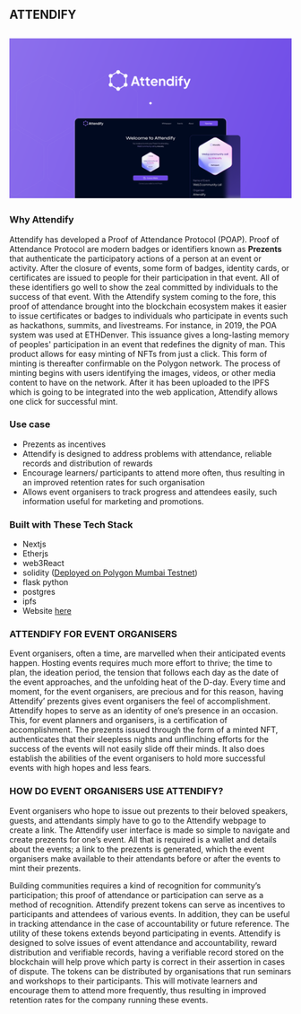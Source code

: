 
## ATTENDIFY
<!-- <img="attendify" alt="Attendify" src="https://drive.google.com/file/d/1ETMfzD7HK33Wi5Ih2XQ4AiTc7CBo2U-h/view?usp=share_link"> -->

![attendify](https://github.com/attendify-poap/prezent-frontend/blob/main/Frame%2010451.png "img")
--------------
### Why Attendify

Attendify has developed a Proof of Attendance Protocol (POAP).
Proof of Attendance Protocol are modern badges or identifiers known as **Prezents** that authenticate the participatory actions of a person at an event or activity. After the closure of events, some form of badges, identity cards, or certificates are issued to people for their participation in that event. All of these identifiers go well to show the zeal committed by individuals to the success of that event.
With the Attendify system coming to the fore, this proof of attendance brought into the blockchain ecosystem makes it easier to issue certificates or badges to individuals who participate in events such as hackathons, summits, and livestreams. For instance, in 2019, the POA system was used at ETHDenver. This issuance gives a long-lasting memory of peoples' participation in an event that redefines the dignity of man.
This product allows for easy minting of NFTs from just a click. This form of minting is thereafter confirmable on the Polygon network. The process of minting begins with users identifying the images, videos, or other media content to have on the network. After it has been uploaded to the IPFS which is going to be integrated into the web application, Attendify allows one click for successful mint.


### Use case
- Prezents as incentives
- Attendify is designed to address problems with attendance, reliable records and distribution of rewards
- Encourage learners/ participants to attend more often, thus resulting in an improved retention rates for such organisation
- Allows event organisers to track progress and attendees easily, such information useful for marketing and promotions.

### Built with These Tech Stack
- Nextjs
- Etherjs
- web3React
- solidity ([Deployed on Polygon Mumbai Testnet](https://mumbai.polygonscan.com/address/0x6e2E47B107701C9BCdCa003f8B7e70A75BCF385e#code)) 
- flask python 
- postgres
- ipfs
- Website [here](https://main--rad-malasada-8928b1.netlify.app/)

### ATTENDIFY FOR EVENT ORGANISERS
Event organisers, often a time, are marvelled when their anticipated events happen. Hosting events requires much more effort to thrive; the time to plan, the ideation period, the tension that follows each day as the date of the event approaches, and the unfolding heat of the D-day. Every time and moment, for the event organisers, are precious and for this reason, having Attendify’ prezents gives event organisers the feel of accomplishment.
Attendify hopes to serve as an identity of one’s presence in an occasion. This, for event planners and organisers, is a certification of accomplishment. The prezents issued through the form of a minted NFT, authenticates that their sleepless nights and unflinching efforts for the success of the events will not easily slide off their minds. It also does establish the abilities of the event organisers to hold more successful events with high hopes and less fears.

### HOW DO EVENT ORGANISERS USE ATTENDIFY?	
Event organisers who hope to issue out prezents to their beloved speakers, guests, and attendants simply have to go to the Attendify webpage to create a link. The Attendify user interface is made so simple to navigate and create prezents for one’s event. All that is required is a wallet and details about the events; a link to the prezents is generated, which the event organisers make available to their attendants before or after the events to mint their prezents.

Building communities requires a kind of recognition for community’s participation; this proof of attendance or participation can serve as a method of recognition.
Attendify prezent tokens can serve as incentives to participants and attendees of various events. In addition, they can be useful in tracking attendance in the case of accountability or future reference. The utility of these tokens extends beyond participating in events.
Attendify is designed to solve issues of event attendance and accountability, reward distribution and verifiable records, having a verifiable record stored on the blockchain will help prove which party is correct in their assertion in cases of dispute.
The tokens can be distributed by organisations that run seminars and workshops to their participants. This will motivate learners and encourage them to attend more frequently, thus resulting in improved retention rates for the company running these events.


